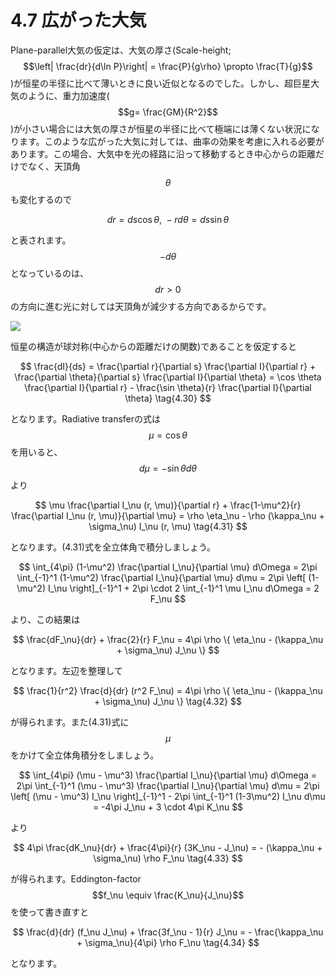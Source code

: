 # 4.7 広がった大気

Plane-parallel大気の仮定は、大気の厚さ(Scale-height; $$\left| \frac{dr}{d\ln P}\right| = \frac{P}{g\rho} \propto \frac{T}{g}$$)が恒星の半径に比べて薄いときに良い近似となるのでした。しかし、超巨星大気のように、重力加速度($$g= \frac{GM}{R^2}$$)が小さい場合には大気の厚さが恒星の半径に比べて極端には薄くない状況になります。このような広がった大気に対しては、曲率の効果を考慮に入れる必要があります。この場合、大気中を光の経路に沿って移動するとき中心からの距離だけでなく、天頂角$$\theta$$も変化するので

$$
dr 
= ds \cos \theta, \ -r d\theta 
= ds \sin \theta \tag{4.29}
$$

と表されます。$$- d\theta$$となっているのは、$$dr>0$$の方向に進む光に対しては天頂角が減少する方向であるからです。

![](/images/atmos/)

恒星の構造が球対称(中心からの距離だけの関数)であることを仮定すると

$$
\frac{dI}{ds} 
= \frac{\partial r}{\partial s} \frac{\partial I}{\partial r} + \frac{\partial \theta}{\partial s} \frac{\partial I}{\partial \theta} 
= \cos \theta \frac{\partial I}{\partial r} - \frac{\sin \theta}{r} \frac{\partial I}{\partial \theta} \tag{4.30}
$$

となります。Radiative transferの式は$$\mu = \cos \theta$$を用いると、$$d\mu = - \sin \theta d\theta$$より

$$
\mu \frac{\partial I_\nu (r, \mu)}{\partial r} + \frac{1-\mu^2}{r} \frac{\partial I_\nu (r, \mu)}{\partial \mu} 
= \rho \eta_\nu - \rho (\kappa_\nu + \sigma_\nu) I_\nu (r, \mu) \tag{4.31}
$$

となります。(4.31)式を全立体角で積分しましょう。

$$
\int_{4\pi} (1-\mu^2) \frac{\partial I_\nu}{\partial \mu} d\Omega 
= 2\pi \int_{-1}^1 (1-\mu^2) \frac{\partial I_\nu}{\partial \mu} d\mu 
= 2\pi \left[ (1-\mu^2) I_\nu \right]_{-1}^1 + 2\pi \cdot 2 \int_{-1}^1 \mu I_\nu d\Omega 
= 2 F_\nu
$$

より、この結果は

$$
\frac{dF_\nu}{dr} + \frac{2}{r} F_\nu 
= 4\pi \rho \{ \eta_\nu - (\kappa_\nu + \sigma_\nu) J_\nu \}
$$

となります。左辺を整理して

$$
\frac{1}{r^2} \frac{d}{dr} (r^2 F_\nu) 
= 4\pi \rho \{ \eta_\nu - (\kappa_\nu + \sigma_\nu) J_\nu \} \tag{4.32}
$$

が得られます。また(4.31)式に$$\mu$$をかけて全立体角積分をしましょう。

$$
\int_{4\pi} (\mu - \mu^3) \frac{\partial I_\nu}{\partial \mu} d\Omega 
= 2\pi \int_{-1}^1 (\mu - \mu^3) \frac{\partial I_\nu}{\partial \mu} d\mu 
= 2\pi \left[ (\mu - \mu^3) I_\nu \right]_{-1}^1 - 2\pi \int_{-1}^1 (1-3\mu^2) I_\nu d\mu 
= -4\pi J_\nu + 3 \cdot 4\pi K_\nu
$$

より

$$
4\pi \frac{dK_\nu}{dr} + \frac{4\pi}{r} (3K_\nu - J_\nu) 
= - (\kappa_\nu + \sigma_\nu) \rho F_\nu \tag{4.33}
$$

が得られます。Eddington-factor $$f_\nu \equiv \frac{K_\nu}{J_\nu}$$を使って書き直すと

$$
\frac{d}{dr} (f_\nu J_\nu) + \frac{3f_\nu - 1}{r} J_\nu 
= - \frac{\kappa_\nu + \sigma_\nu}{4\pi} \rho F_\nu \tag{4.34}
$$

となります。